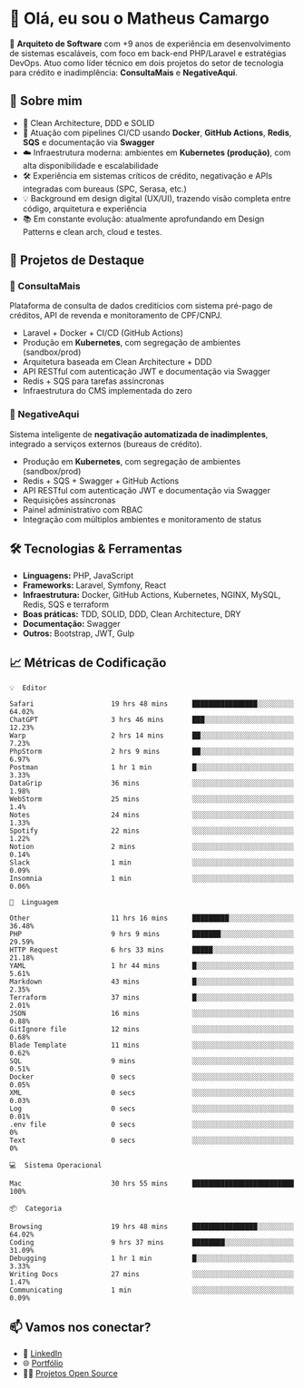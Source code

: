 # 👋 Olá, eu sou o Matheus Camargo

🎯 **Arquiteto de Software** com +9 anos de experiência em desenvolvimento de sistemas escaláveis, com foco em back-end PHP/Laravel e estratégias DevOps. Atuo como líder técnico em dois projetos do setor de tecnologia para crédito e inadimplência: **ConsultaMais** e **NegativeAqui**.

## 🧠 Sobre mim

- 🚀 Clean Architecture, DDD e SOLID
- 🔁 Atuação com pipelines CI/CD usando **Docker**, **GitHub Actions**, **Redis**, **SQS** e documentação via **Swagger**
- ☁️ Infraestrutura moderna: ambientes em **Kubernetes (produção)**, com alta disponibilidade e escalabilidade
- 🛠️ Experiência em sistemas críticos de crédito, negativação e APIs integradas com bureaus (SPC, Serasa, etc.)
- 💡 Background em design digital (UX/UI), trazendo visão completa entre código, arquitetura e experiência
- 📚 Em constante evolução: atualmente aprofundando em Design Patterns e clean arch, cloud e testes.

## 🚧 Projetos de Destaque

### 🔹 ConsultaMais
Plataforma de consulta de dados creditícios com sistema pré-pago de créditos, API de revenda e monitoramento de CPF/CNPJ.

- Laravel + Docker + CI/CD (GitHub Actions)
- Produção em **Kubernetes**, com segregação de ambientes (sandbox/prod)
- Arquitetura baseada em Clean Architecture + DDD
- API RESTful com autenticação JWT e documentação via Swagger
- Redis + SQS para tarefas assíncronas
- Infraestrutura do CMS implementada do zero

### 🔹 NegativeAqui
Sistema inteligente de **negativação automatizada de inadimplentes**, integrado a serviços externos (bureaus de crédito).

- Produção em **Kubernetes**, com segregação de ambientes (sandbox/prod)
- Redis + SQS + Swagger + GitHub Actions
- API RESTful com autenticação JWT e documentação via Swagger
- Requisições assíncronas
- Painel administrativo com RBAC
- Integração com múltiplos ambientes e monitoramento de status

## 🛠️ Tecnologias & Ferramentas

- **Linguagens:** PHP, JavaScript
- **Frameworks:** Laravel, Symfony, React
- **Infraestrutura:** Docker, GitHub Actions, Kubernetes, NGINX, MySQL, Redis, SQS e terraform
- **Boas práticas:** TDD, SOLID, DDD, Clean Architecture, DRY
- **Documentação:** Swagger
- **Outros:** Bootstrap, JWT, Gulp

## 📈 Métricas de Codificação

```text
💡  Editor

Safari                   19 hrs 48 mins      ████████████████░░░░░░░░░     64.02%
ChatGPT                  3 hrs 46 mins       ███░░░░░░░░░░░░░░░░░░░░░░     12.23%
Warp                     2 hrs 14 mins       ██░░░░░░░░░░░░░░░░░░░░░░░      7.23%
PhpStorm                 2 hrs 9 mins        ██░░░░░░░░░░░░░░░░░░░░░░░      6.97%
Postman                  1 hr 1 min          █░░░░░░░░░░░░░░░░░░░░░░░░      3.33%
DataGrip                 36 mins             ░░░░░░░░░░░░░░░░░░░░░░░░░      1.98%
WebStorm                 25 mins             ░░░░░░░░░░░░░░░░░░░░░░░░░       1.4%
Notes                    24 mins             ░░░░░░░░░░░░░░░░░░░░░░░░░      1.33%
Spotify                  22 mins             ░░░░░░░░░░░░░░░░░░░░░░░░░      1.22%
Notion                   2 mins              ░░░░░░░░░░░░░░░░░░░░░░░░░      0.14%
Slack                    1 min               ░░░░░░░░░░░░░░░░░░░░░░░░░      0.09%
Insomnia                 1 min               ░░░░░░░░░░░░░░░░░░░░░░░░░      0.06%
```
```text
💬  Linguagem

Other                    11 hrs 16 mins      █████████░░░░░░░░░░░░░░░░     36.48%
PHP                      9 hrs 9 mins        ███████░░░░░░░░░░░░░░░░░░     29.59%
HTTP Request             6 hrs 33 mins       █████░░░░░░░░░░░░░░░░░░░░     21.18%
YAML                     1 hr 44 mins        █░░░░░░░░░░░░░░░░░░░░░░░░      5.61%
Markdown                 43 mins             █░░░░░░░░░░░░░░░░░░░░░░░░      2.35%
Terraform                37 mins             █░░░░░░░░░░░░░░░░░░░░░░░░      2.01%
JSON                     16 mins             ░░░░░░░░░░░░░░░░░░░░░░░░░      0.88%
GitIgnore file           12 mins             ░░░░░░░░░░░░░░░░░░░░░░░░░      0.68%
Blade Template           11 mins             ░░░░░░░░░░░░░░░░░░░░░░░░░      0.62%
SQL                      9 mins              ░░░░░░░░░░░░░░░░░░░░░░░░░      0.51%
Docker                   0 secs              ░░░░░░░░░░░░░░░░░░░░░░░░░      0.05%
XML                      0 secs              ░░░░░░░░░░░░░░░░░░░░░░░░░      0.03%
Log                      0 secs              ░░░░░░░░░░░░░░░░░░░░░░░░░      0.01%
.env file                0 secs              ░░░░░░░░░░░░░░░░░░░░░░░░░         0%
Text                     0 secs              ░░░░░░░░░░░░░░░░░░░░░░░░░         0%
```
```text
💻  Sistema Operacional

Mac                      30 hrs 55 mins      █████████████████████████       100%
```
```text
📦  Categoria

Browsing                 19 hrs 48 mins      ████████████████░░░░░░░░░     64.02%
Coding                   9 hrs 37 mins       ████████░░░░░░░░░░░░░░░░░     31.09%
Debugging                1 hr 1 min          █░░░░░░░░░░░░░░░░░░░░░░░░      3.33%
Writing Docs             27 mins             ░░░░░░░░░░░░░░░░░░░░░░░░░      1.47%
Communicating            1 min               ░░░░░░░░░░░░░░░░░░░░░░░░░      0.09%
```

## 📫 Vamos nos conectar?

- 💼 [LinkedIn](https://www.linkedin.com/in/matheuscamargoxavier)
- 🌐 [Portfólio](https://matheuscamargo.co)
- 🧑‍💻 [Projetos Open Source](https://github.com/bymatheus)
